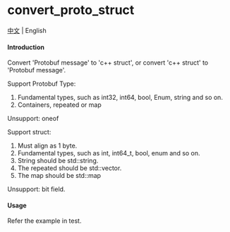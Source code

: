 # convert_proto_struct

[中文](./README.md) | English

#### Introduction
Convert 'Protobuf message' to 'c++ struct', or convert 'c++ struct' to 'Protobuf message'.

Support Protobuf Type:
1. Fundamental types, such as int32, int64, bool, Enum, string and so on.
2. Containers, repeated or map

Unsupport: oneof

Support struct:
1. Must align as 1 byte.
2. Fundamental types, such as int, int64_t, bool, enum and so on.
3. String should be std::string.
4. The repeated should be std::vector.
5. The map should be std::map

Unsupport: bit field.

#### Usage
Refer the example in test.

